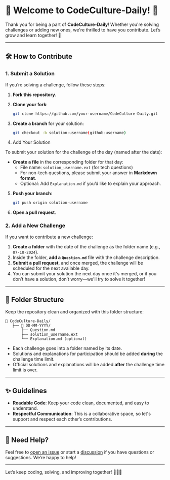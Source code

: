 # 🎉 Welcome to CodeCulture-Daily! 🎉

Thank you for being a part of **CodeCulture-Daily**! Whether you're solving challenges or adding new ones, we're thrilled to have you contribute. Let’s grow and learn together! 🚀

---

## 🛠 How to Contribute

### 1. Submit a Solution

If you’re solving a challenge, follow these steps:

1. **Fork this repository**.
2. **Clone your fork**:
   ```bash
   git clone https://github.com/your-username/CodeCulture-Daily.git
   ```
3. **Create a branch** for your solution:

   ```bash
   git checkout -b solution-username(github-username)
   ```

4. Add Your Solution

To submit your solution for the challenge of the day (named after the date):

- **Create a file** in the corresponding folder for that day:
  - File name: `solution_username.ext` (for tech questions)
  - For non-tech questions, please submit your answer in **Markdown format**.
  - Optional: Add `Explanation.md` if you’d like to explain your approach.

5. **Push your branch**:
   ```bash
   git push origin solution-username
   ```
6. **Open a pull request**.

### 2. Add a New Challenge

If you want to contribute a new challenge:

1. **Create a folder** with the date of the challenge as the folder name (e.g., `07-10-2024`).
2. Inside the folder, **add a `Question.md`** file with the challenge description.
3. **Submit a pull request**, and once merged, the challenge will be scheduled for the next available day.
4. You can submit your solution the next day once it's merged, or if you don’t have a solution, don’t worry—we'll try to solve it together!

---

## 📂 Folder Structure

Keep the repository clean and organized with this folder structure:

```plaintext
📁 CodeCulture-Daily/
   ├── 📁 DD-MM-YYYY/
       ├── Question.md
       ├── solution_username.ext
       └── Explanation.md (optional)
```

- Each challenge goes into a folder named by its date.
- Solutions and explanations for participation should be added **during** the challenge time limit.
- Official solutions and explanations will be added **after** the challenge time limit is over.

---

## ✨ Guidelines

- **Readable Code**: Keep your code clean, documented, and easy to understand.
- **Respectful Communication**: This is a collaborative space, so let's support and respect each other’s contributions.

---

## 💬 Need Help?

Feel free to [open an issue](https://github.com/madhurimarawat/CodeCulture-Daily/issues) or start a [discussion](https://github.com/madhurimarawat/CodeCulture-Daily/discussions) if you have questions or suggestions. We’re happy to help!

---

Let’s keep coding, solving, and improving together! 🚀👩‍💻

